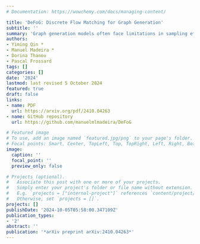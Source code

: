 ```yaml
---
# Documentation: https://wowchemy.com/docs/managing-content/

title: 'DeFoG: Discrete Flow Matching for Graph Generation'
subtitle: ''
summary: 'Graph generation models often face limitations in sampling efficiency and flexibility due to tightly coupled training and sampling stages. We introduce DeFoG, a discrete flow matching framework that disentangles these stages, improving both efficiency and performance over existing diffusion models.'
authors:
- Yiming Qin *
- Manuel Madeira *
- Dorina Thanou
- Pascal Frossard
tags: []
categories: []
date: '2024'
lastmod: last revised 5 October 2024
featured: true
draft: false
links: 
- name: PDF
  url: https://arxiv.org/pdf/2410.04263
- name: GitHub repository
  url: https://github.com/manuelmlmadeira/DeFoG

# Featured image
# To use, add an image named `featured.jpg/png` to your page's folder.
# Focal points: Smart, Center, TopLeft, Top, TopRight, Left, Right, BottomLeft, Bottom, BottomRight.
image:
  caption: ''
  focal_point: ''
  preview_only: false

# Projects (optional).
#   Associate this post with one or more of your projects.
#   Simply enter your project's folder or file name without extension.
#   E.g. `projects = ["internal-project"]` references `content/project/deep-learning/index.md`.
#   Otherwise, set `projects = []`.
projects: []
publishDate: '2024-10-05T05:58:00.347109Z'
publication_types:
- '2'
abstract: ''
publication: '*arXiv preprint arXiv:2410.04263*'
---
```

